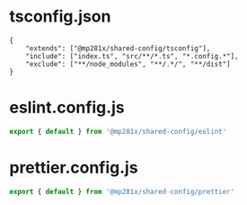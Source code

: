 # tsconfig.json

```jsonc
{
	"extends": ["@mp281x/shared-config/tsconfig"],
	"include": ["index.ts", "src/**/*.ts", "*.config.*"],
	"exclude": ["**/node_modules", "**/.*/", "**/dist"]
}
```

# eslint.config.js

```js
export { default } from '@mp281x/shared-config/eslint'
```

# prettier.config.js

```js
export { default } from '@mp281x/shared-config/prettier'
```
